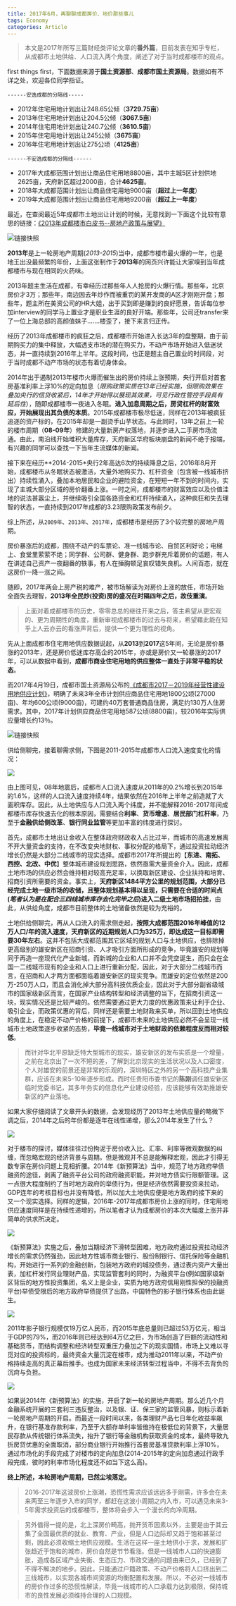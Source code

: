 ```yaml
---
title: 2017年6月，再聊聊成都房价、地价那些事儿
tags: Economy
categories: Article
---
```


> 本文是2017年所写三篇财经类评论文章的**番外篇**，目前发表在知乎专栏，从成都市土地供给、人口流入两个角度，阐述了对于当时成都楼市的观点。

first things first，下面数据来源于**国土资源部**、**成都市国土资源局**。数据如有不详之处，欢迎各位同学指证。

`------安逸成都的分隔线-----`
- 2012年住宅用地计划出让248.65公倾（**3729.75亩**）
- 2013年住宅用地计划出让204.5公倾（**3067.5亩**）
- 2014年住宅用地计划出让240.7公倾（**3610.5亩**）
- 2015年住宅用地计划出让245公倾（**3675亩**）
- 2016年住宅用地计划出让275公顷（**4125亩**）

`------不安逸成都的分隔线------`
- 2017年大成都范围计划出让商品住宅用地8800亩，其中主城5区计划供地2625亩，天府新区超过2000亩，合计**4625亩**。
- 2018年大成都范围计划出让商品住宅用地9000亩（**超过上一年度**）
- 2019年大成都范围计划出让商品住宅用地9200亩（**超过上一年度**）

<!-- more -->

最近，在查阅最近5年成都市土地出让计划的时候，无意找到一下面这个比较有意思的链接：[《2013年成都楼市白皮书--房地产政策与展望》](http://news.cd.fang.com/zt/201401/2013cdlsbpstd.html)

![](chengdu-real-estate-2/2013.png "链接快照")

**2013年**是上一轮房地产周期(*2013-2015*)当中，成都市楼市最火爆的一年，也是地王出没最频繁的年份，上面这张制作于**2013年**的网页兴许能让大家嗅到当年成都楼市与现在相同的火药味。

2013年题主生活在成都，有幸经历过那些年人人抢房的火爆行情。那些年，北京房价才3万；那些年，南边因去年炒作而被重罚的某开发商的A区才刚刚开盘；那些年，题主所在美资公司的HR大姐，出于买到即是赚到的良好愿景，告诉每位参加interview的同学马上置业才是职业生涯的良好开端。那些年，公司还transfer来了一位上海总部的高颜值妹子.......楼歪了，接下来言归正传。

经历了2013年成都楼市的疯狂之后，成都楼市开始进入长达3年的盘整期，由于前期购买力的集中释放，大幅透支市场的潜在购买力，不动产市场开始进入低迷状态，并一直持续到2016年上半年。这段时间，也正是题主自己置业的时间段，对于当时成都不动产市场的状态有着切身体会。

2014年出于遏制2013年楼市火爆而催生出的房价持续上涨预期，央行开启对首套房基准利率上浮10%的定向加息（*限购政策实质在13年已经实施，但限购效果在叠加央行的信贷收紧后，14年才开始得以展现其效果，可见行政性管控手段具有延后性*），随即成都楼市一夜进入冬眠。**进入加息周期之后，房贷杠杆的财富效应，开始展现出其负债的本质**。2015年成都楼市极尽低迷，同样在2013年被疯狂追逐的资产标的，在2015年却是一副烫手山芋状态。与此同时，13年之前上一轮的楼市周期（**08-09年**）修建的大量新房产权落地，并逐步进入二手房市场流通。由此，南沿线开始堆积大量库存，天府新区华府板块崩盘的新闻不绝于报端，有兴趣的同学可以查找一下当年主流媒体的新闻。

接下来在经历**2014-2015*央行2年高达6次的持续降息之后，2016年8月开始，成都楼市从冬眠状态被激活，大量外地购买力、杠杆资金（包含被一线城市挤出）持续性涌入，叠加本地居民和企业的避险资金，在短短一年不到的时间内，实现了主城大部分区域的房价翻番上涨。一时之间，成都楼市的财富效应以及价值洼地的说法甚嚣尘上，并继续吸引全国各路资金和杠杆持续涌入，这种疯狂和失去理智的状态，一直持续到2017年成都的3.23限购政策发布前夕。

综上所述，从`2009年`、`2013年`、`2017年`，成都楼市是经历了3个较完整的房地产周期。

房价暴涨后的成都，围绕不动产的车票论、准一线城市论、自贸区利好论；电梯上、食堂里萦萦不绝；同学群、公司群、健身群、跑步群充斥着房价的话题，有人在讲述自己资产一夜翻番的轶事，有人在捶胸顿足哀叹错失良机。人间百态，就在这房价一降一涨之间。

随即，2017年两会上房产税的难产，被市场解读为对房价上涨的放任，市场开始全面失去理智，**2013年全民炒(投资)房的盛况在时隔四年之后，故伎重演**。

> 上面对着成都楼市的历史，零零总总的继往开来之后，答主希望从更宏观的、更为周期性的角度，重新审视成都楼市的过去与将来，希望藉此能在知乎上人云亦云的看涨声背后，提供一个更为理性的视角。

先从上面成都市住宅用地供应数据说起，从**2013**到**2017**这5年间，无论是房价暴涨的2013年，还是房价低迷库存高企的2015年，亦或是房价又一轮暴涨的2017年，可以从数据中看到，**成都市商业住宅用地的供应整体一直处于非常平稳的状态**。

而2017年4月19日，成都市国土资源局公布的[《成都市2017－2019年经营性建设用地供应计划》](http://www.mlr.gov.cn/xwdt/dfdt/201704/t20170412_1498432.htm)，明确了未来3年全市计划供应商品住宅用地1800公顷(27000亩)、年均600公顷(9000亩)，可建约40万套普通商品住房，满足约130万人住房需求。其中，2017年计划供应商品住宅用地587公顷(8800亩)，较2016年实际供应量增长约13％。

![](chengdu-real-estate-2/future.png "链接快照")

供给侧聊完，接着聊需求侧，下图是2011-2015年成都市人口流入速度变化的情况：

![](chengdu-real-estate-2/people.jpg)

由上图可见，08年地震后，成都市人口流入速度从2011年的0.2%增长到2015年的1.6%，这样的人口流入速度持续4年，结果依然在2016年上半年之前造就了大面积库存。因此，从土地供应与人口流入两个纬度，并不能解释2016-2017年间成都楼市库存快速去化的根本原因，需要结合**利率**、**货币增速**、**居民部门杠杆率**，乃至于**金融供给侧改革**、**银行同业监管**等更加丰富的纬度进行探讨。

首先，成都市土地出让金收入在整体政府财政收入占比过半，而城市的高速发展离不开大量资金的支持，在不改变央地财权、事权分配的格局下，通过投资拉动经济增长仍然是大部分二线城市的现实选择。成都市2017年所提出的【**东进、南拓、西控、北改、中优**】整体城市建设规划思路，依然亟需大量资金介入。因此，成都土地市场的供应必然会维持相对较高充足率，以换取新区建设、企业扶持和培育、招商引资所需要的资金。事实上，**天府新区1484平方公里的规划范围，大部分已经完成土地一级市场的收储，且整体规划基本得以呈现，只需要在合适的时间点(*笔者认为是在配合三四线城市库存去化完毕之后*)进入二级土地市场招拍挂**，由此，从供给角度，成都市目前整体的土地储备依然是较为充裕的。

土地供给侧聊完，再从人口流入的需求侧走起，**按照大成都范围2016年峰值的12万人口/年的流入速度，天府新区的近期规划人口为325万，即达成这一目标即需要30年左右**。这并不包括大成都范围其它区域的规划人口与土地供应，也排除掉更高级别的雄安新区在招商引资、人才吸引方面所形成的竞争，毕竟雄安的规划等同于再造一座现代化产业新城，而新城的企业和人口并不会凭空诞生，而只会在全国一二线城市现有的企业和人口上进行重新分配，因此，对于大部分二线城市而言，在招商和人才两方面都面临着雄安新区的现实竞争。而雄安的定位依然是200万-250万人口，而且会消化掉大部分高科技优质企业，因此对于大部分副省级城市的国家级新区而言，在国家产业结构转型和经济调整的当下，在招商引资这一块，现实情况还是比较严峻的。依然需要通过更大力度的优惠政策来让利于企业、吸引企业，而政策优惠的背后，同样还是需要土地财政来买单，所以回到土地供应的角度上，在稳定不动产价格的前提下，成都市未来的土地供应必然不会呈现一线城市土地政策逐步收紧的态势，**毕竟一线城市对于土地财政的依赖程度反而相对较低**。

> 而针对华北平原缺乏特大型城市的现实，雄安新区的发布实质是一个增量，之前在北京出了一次不短的差，了解到北京现实的生活状况以及人口密度，个人对雄安的前景还是非常的乐观的，深圳特区之外的另一个高科技产业集群，应该在未来5-10年逐步形成。而时任贵阳市委书记的**陈刚**调任雄安新区临时党委书记，其多年务实的信息化产业建设经验，应该能够有效助推雄安新区的产业落地。

如果大家仔细阅读了文章开头的数据，会发现经历了2013年土地供应量的略微下调之后，2014年之后的年份都是逐年在线性递增，那么2014年发生了什么？

![](chengdu-real-estate-2/bank.jpg)

对于楼市的探讨，媒体往往过份拘泥于房价收入比、汇率、利率等微观数据的纠缠，而忽略宏观的经济背景与周期。但是微观并不总是能解释宏观，因此才引得无数专家在房价问题上竞相折腰。2014年《新预算法》当中，规范了地方政府举债融资的途径，剥离了融资平台公司的政府融资职能，并对地方债实行限额管理。这一点很大程度制约了当时地方政府的举债行为，但是经济依然需要投资来拉动，GDP连年的考核目标也并没有降低，所以加大土地供应便是地方政府的接下来的又一个现实选择。同样的逻辑，2016年-2017年成都市房价上涨的同时，住宅用地供应速度同样是在持续性递增的，所以笔者才认为成都房价的本次大幅度上涨并非简单的供求所决定。

![](chengdu-real-estate-2/process.jpg)

《新预算法》实施之后，叠加当期经济下滑转型困难，地方政府通过投资拉动经济增长的需求仍然强劲，因此地方性城市商业银行、股份制银行、信托保险等金融机构，开始进行一系列的金融创新，包装地方政府的城投债务，通过表内资产大量出表，加杠杆发行同业理财产品，实现监管套利的同时，为融资平台(例如国家级新区背后的地方性投资集团，名义上是企业，实质为地方政府信用刚性担保的投融资平台)举债受限后的地方政府举债提供了出路，中国特色的影子银行体系也由此诞生。

![](chengdu-real-estate-2/resource.jpg)

2011年影子银行规模仅19万亿人民币，而2015年底总量则已超过53万亿元，相当于GDP的79%，而2016年则已经达到64万亿之巨，为市场创造了巨额的流动性和基础货币，而结构调整和经济转型双重压力叠加之下的现实国情，市场上又难以寻觅对应的投资标的，最终资金大量沉淀在楼市，成为推动2011年以来，不动产价格持续走高的真正幕后推手。也成为国家未来经济转型过程当中，不得不去背负的沉疴与负担。

![](chengdu-real-estate-2/table.png)

如果说2014年《新预算法》的实施，开启了新一轮的房地产周期。那么近几个月金融系统开展的三套利三违反整治，以及银、证、保三家的监管风暴，则标示着新一轮房地产周期的开启。而最近一段时间以来，各类理财产品七日年化收益率飙升，在银行基准存款利率，乃至于大额存单利率皆维持在极低位的背景下，大量居民存款从传统银行体系流失，抬升了银行等金融机构获取资金的成本，最终导致九折房贷优惠的全面取消，部分商业银行开始推行首套房基准贷款利率上浮10%，通过市场化的手段完成了对楼市的定向加息(2014-2015年的定向加息通过行政手段完成，彼时的利率市场化程度还不如当下这么高)。

**终上所述，本轮房地产周期，已然尘埃落定。**

> 2016-2017年这波房价上涨潮，恐慌性需求应该远远多于刚需，许多会在未来两至三年逐步入市的同学，都赶在这波小周期之内入市，可以遇见未来3-5年需求投资后的成都楼市，整体将会步入一个漫长的向冷周期。

> 另外值得一提的是，北上深房价畸高，抛开货币因素以外，主要是由于其云集了全国最优质的就业、教育、产业，但是人口边际却又趋于饱和甚至过剩，因此必须收缩土地供应规模。生活在这样一座土地供小于求，发展和扩张趋近于饱和的城市，房价自然是节节看涨。但是一线城市人口的快速膨胀，造成各区域产业失衡、生态压力、市政交通的问题由来已久，已经到了不得不解决的地步。因此，只能通过户籍政策、不动产价格将人口挤出到二三线城市，以实现各城市间资源的均衡配置和发展。所以，不必对一线城市的房价作过多的恐慌性解读，毕竟一线城市的人口承载力达到极限，保持城市的良性发展必须维持合理的人口规模。

